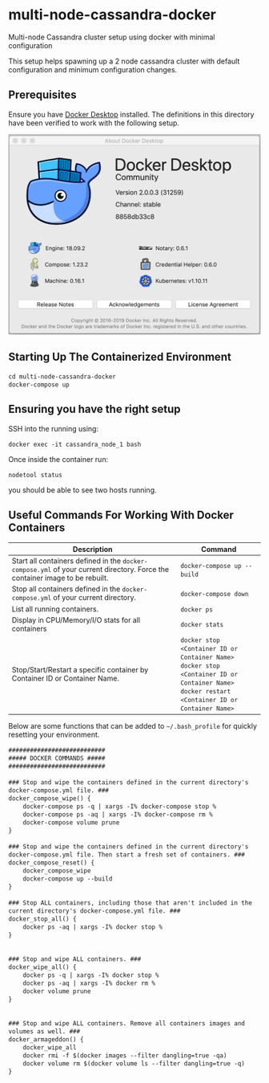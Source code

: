 # multi-node-cassandra-docker
Multi-node Cassandra cluster setup using docker with minimal configuration

This setup helps spawning up a 2 node cassandra cluster with default configuration and minimum configuration changes.

## Prerequisites
Ensure you have [Docker Desktop](https://www.docker.com/products/docker-desktop) installed. The definitions in this directory have been verified to work with the following setup.

![](./img/docker-desktop-version.png)

## Starting Up The Containerized Environment
```
cd multi-node-cassandra-docker
docker-compose up
```

## Ensuring you have the right setup
SSH into the running using: 
```
docker exec -it cassandra_node_1 bash
```

Once inside the container run:

```
nodetool status
```
you should be able to see two hosts running.

## Useful Commands For Working With Docker Containers
|Description|Command|
|---|---|
|Start all containers defined in the `docker-compose.yml` of your current directory. Force the container image to be rebuilt.|`docker-compose up --build`|
|Stop all containers defined in the `docker-compose.yml` of your current directory.|`docker-compose down`|
|List all running containers.|`docker ps`|
|Display in CPU/Memory/I/O stats for all containers|`docker stats`|
|Stop/Start/Restart a specific container by Container ID or Container Name.|`docker stop <Container ID or Container Name>`<br>`docker stop <Container ID or Container Name>`<br>`docker restart <Container ID or Container Name>`|

Below are some functions that can be added to `~/.bash_profile` for quickly resetting your environment.

```
###########################
##### DOCKER COMMANDS #####
###########################

### Stop and wipe the containers defined in the current directory's docker-compose.yml file. ###
docker_compose_wipe() {
    docker-compose ps -q | xargs -I% docker-compose stop %
    docker-compose ps -aq | xargs -I% docker-compose rm %
    docker-compose volume prune
}

### Stop and wipe the containers defined in the current directory's docker-compose.yml file. Then start a fresh set of containers. ###
docker_compose_reset() {
    docker_compose_wipe
    docker-compose up --build
}

### Stop ALL containers, including those that aren't included in the current directory's docker-compose.yml file. ###
docker_stop_all() {
    docker ps -aq | xargs -I% docker stop %
}


### Stop and wipe ALL containers. ###
docker_wipe_all() {
    docker ps -q | xargs -I% docker stop %
    docker ps -aq | xargs -I% docker rm %
    docker volume prune
}


### Stop and wipe ALL containers. Remove all containers images and volumes as well. ###
docker_armageddon() {
    docker_wipe_all
    docker rmi -f $(docker images --filter dangling=true -qa)
    docker volume rm $(docker volume ls --filter dangling=true -q)
}
```

